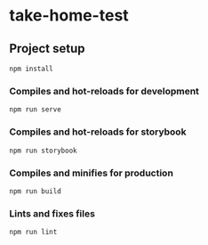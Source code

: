 # take-home-test

## Project setup
```
npm install
```

### Compiles and hot-reloads for development
```
npm run serve
```

### Compiles and hot-reloads for storybook
```
npm run storybook
```

### Compiles and minifies for production
```
npm run build
```

### Lints and fixes files
```
npm run lint
```